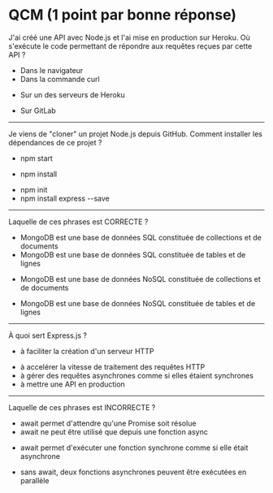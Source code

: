 # QCM (1 point par bonne réponse)

J'ai créé une API avec Node.js et l'ai mise en production sur Heroku. Où s'exécute le code permettant de répondre aux requêtes reçues par cette API ?

- Dans le navigateur
- Dans la commande curl
* Sur un des serveurs de Heroku
- Sur GitLab

---

Je viens de "cloner" un projet Node.js depuis GitHub. Comment installer les dépendances de ce projet ?

- npm start
* npm install
- npm init
- npm install express --save

---

Laquelle de ces phrases est CORRECTE ?

- MongoDB est une base de données SQL constituée de collections et de documents
- MongoDB est une base de données SQL constituée de tables et de lignes
* MongoDB est une base de données NoSQL constituée de collections et de documents
- MongoDB est une base de données NoSQL constituée de tables et de lignes

---

À quoi sert Express.js ?

* à faciliter la création d'un serveur HTTP
- à accelérer la vitesse de traitement des requêtes HTTP
- à gérer des requêtes asynchrones comme si elles étaient synchrones
- à mettre une API en production

---

Laquelle de ces phrases est INCORRECTE ?

- await permet d'attendre qu'une Promise soit résolue
- await ne peut être utilisé que depuis une fonction async
* await permet d'exécuter une fonction synchrone comme si elle était asynchrone
- sans await, deux fonctions asynchrones peuvent être exécutées en parallèle

